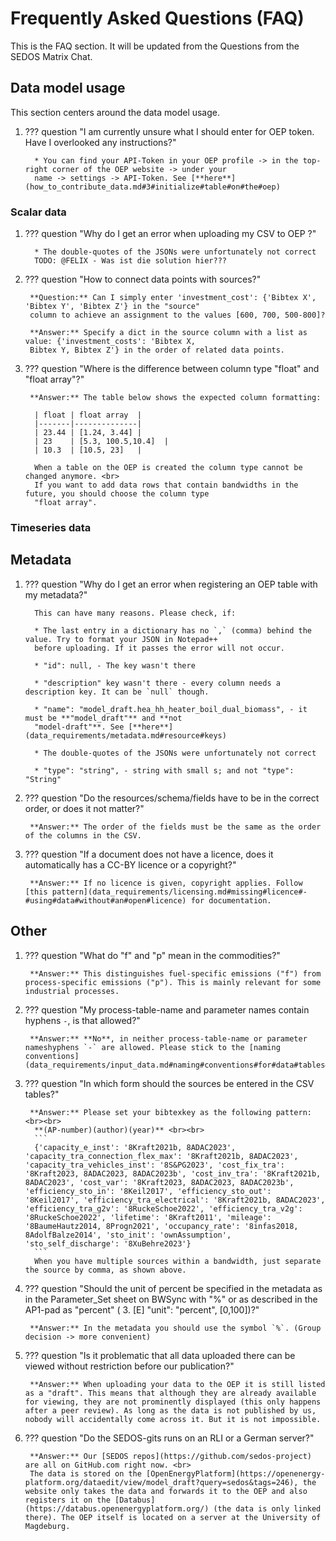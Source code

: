 # Frequently Asked Questions (FAQ)

This is the FAQ section. It will be updated from the Questions from the SEDOS Matrix Chat.

## Data model usage

This section centers around the data model usage.

1. ??? question "I am currently unsure what I should enter for OEP token. Have I overlooked any instructions?"

         * You can find your API-Token in your OEP profile -> in the top-right corner of the OEP website -> under your 
         name -> settings -> API-Token. See [**here**](how_to_contribute_data.md#3#initialize#table#on#the#oep)

### **Scalar data**


1. ??? question "Why do I get an error when uploading my CSV to OEP ?"

         * The double-quotes of the JSONs were unfortunately not correct 
         TODO: @FELIX - Was ist die solution hier???


1. ??? question "How to connect data points with sources?"

        **Question:** Can I simply enter 'investment_cost': {'Bibtex X', 'Bibtex Y', 'Bibtex Z'} in the "source" 
        column to achieve an assignment to the values [600, 700, 500-800]?

        **Answer:** Specify a dict in the source column with a list as value: {'investment_costs': 'Bibtex X, 
        Bibtex Y, Bibtex Z'} in the order of related data points. 

1. ??? question "Where is the difference between column type "float" and "float array"?"

        **Answer:** The table below shows the expected column formatting:
         
         | float | float array  |
         |-------|--------------|
         | 23.44 | [1.24, 3.44] |
         | 23    | [5.3, 100.5,10.4]  |
         | 10.3  | [10.5, 23]   |

         When a table on the OEP is created the column type cannot be changed anymore. <br>
         If you want to add data rows that contain bandwidths in the future, you should choose the column type 
         "float array".


### **Timeseries data**

## Metadata

1. ??? question "Why do I get an error when registering an OEP table with my metadata?"
 
         This can have many reasons. Please check, if:        

         * The last entry in a dictionary has no `,` (comma) behind the value. Try to format your JSON in Notepad++ 
         before uploading. If it passes the error will not occur.

         * "id": null, - The key wasn't there

         * "description" key wasn't there - every column needs a description key. It can be `null` though.

         * "name": "model_draft.hea_hh_heater_boil_dual_biomass", - it must be **"model_draft"** and **not 
         "model-draft"**. See [**here**](data_requirements/metadata.md#resource#keys) 

         * The double-quotes of the JSONs were unfortunately not correct

         * "type": "string", - string with small s; and not "type": "String"

1. ??? question "Do the resources/schema/fields have to be in the correct order, or does it not matter?"

        **Answer:** The order of the fields must be the same as the order of the columns in the CSV.


1. ??? question "If a document does not have a licence, does it automatically has a CC-BY licence or a copyright?"

        **Answer:** If no licence is given, copyright applies. Follow [this pattern](data_requirements/licensing.md#missing#licence#-#using#data#without#an#open#licence) for documentation.



## Other

1. ??? question "What do "f" and "p" mean in the commodities?"

        **Answer:** This distinguishes fuel-specific emissions ("f") from process-specific emissions ("p"). This is mainly relevant for some industrial processes.

 
1. ??? question "My process-table-name and parameter names contain hyphens `-`, is that allowed?"

        **Answer:** **No**, in neither process-table-name or parameter nameshyphens `-` are allowed. Please stick to the [naming conventions](data_requirements/input_data.md#naming#conventions#for#data#tables#and#parameters)


1. ??? question "In which form should the sources be entered in the CSV tables?"

        **Answer:** Please set your bibtexkey as the following pattern: <br><br>
         **(AP-number)(author)(year)** <br><br>
         ```
         {'capacity_e_inst': '8Kraft2021b, 8ADAC2023', 'capacity_tra_connection_flex_max': '8Kraft2021b, 8ADAC2023', 'capacity_tra_vehicles_inst': '8S&PG2023', 'cost_fix_tra': '8Kraft2023, 8ADAC2023, 8ADAC2023b', 'cost_inv_tra': '8Kraft2021b, 8ADAC2023', 'cost_var': '8Kraft2023, 8ADAC2023, 8ADAC2023b', 'efficiency_sto_in': '8Keil2017', 'efficiency_sto_out': '8Keil2017', 'efficiency_tra_electrical': '8Kraft2021b, 8ADAC2023', 'efficiency_tra_g2v': '8RuckeSchoe2022', 'efficiency_tra_v2g': '8RuckeSchoe2022', 'lifetime': '8Kraft2011', 'mileage': '8BaumeHautz2014, 8Progn2021', 'occupancy_rate': '8infas2018, 8AdolfBalze2014', 'sto_init': 'ownAssumption', 'sto_self_discharge': '8XuBehre2023'}
         ```
         When you have multiple sources within a bandwidth, just separate the source by comma, as shown above.


1. ??? question "Should the unit of percent be specified in the metadata as in the Parameter_Set sheet on BWSync with "%" or as described in the AP1-pad as "percent" ( 3. [E] "unit": "percent", [0,100])?"

        **Answer:** In the metadata you should use the symbol `%`. (Group decision -> more convenient)

1. ??? question "Is it problematic that all data uploaded there can be viewed without restriction before our publication?"

        **Answer:** When uploading your data to the OEP it is still listed as a "draft". This means that although they are already available for viewing, they are not prominently displayed (this only happens after a peer review). As long as the data is not published by us, nobody will accidentally come across it. But it is not impossible.


1. ??? question "Do the SEDOS-gits runs on an RLI or a German server?"

        **Answer:** Our [SEDOS repos](https://github.com/sedos-project) are all on GitHub.com right now. <br>
        The data is stored on the [OpenEnergyPlatform](https://openenergy-platform.org/dataedit/view/model_draft?query=sedos&tags=246), the website only takes the data and forwards it to the OEP and also registers it on the [Databus](https://databus.openenergyplatform.org/) (the data is only linked there). The OEP itself is located on a server at the University of Magdeburg.




